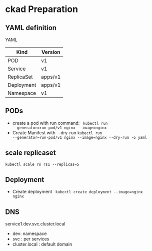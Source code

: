 # ckad Preparation

## YAML definition

YAML


Kind	| Version
--- | ---
POD	| v1
Service | v1
ReplicaSet | apps/v1
Deployment | apps/v1
Namespace  | v1

## PODs
   - create a pod with run command: 
      <code> kubectl run --generator=run-pod/v1 nginx --image=nginx</code>
   - Create Manifest with --dry-run
   <code>kubectl run --generator=run-pod/v1 nginx --image=nginx --dry-run -o yaml</code>
   

## scale replicaset
 <code>kubectl scale rs rs1 --replicas=5</code>

## Deployment
  - Create deployment 
  <code> kubectl create deployment --image=nginx nginx</code>
## DNS
  service1.dev.svc.cluster.local 
  - dev: namespace
  - svc : per services
  - cluster.local : default domain

